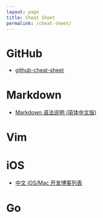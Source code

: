 ```yaml
---
layout: page
title: Cheat Sheet
permalink: /cheat-sheet/
---
```


GitHub
======

* [github-cheat-sheet](https://github.com/tiimgreen/github-cheat-sheet)

Markdown
========

* [Markdown 语法说明 (简体中文版)](http://wowubuntu.com/markdown/)

Vim
====

iOS
===
* [中文 iOS/Mac 开发博客列表](https://github.com/tangqiaoboy/iOSBlogCN)



Go
===



